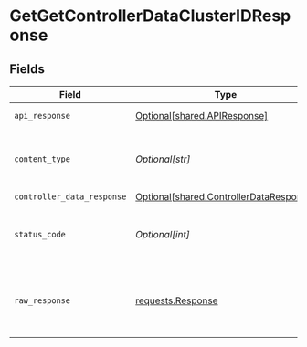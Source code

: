 # GetGetControllerDataClusterIDResponse


## Fields

| Field                                                                                        | Type                                                                                         | Required                                                                                     | Description                                                                                  |
| -------------------------------------------------------------------------------------------- | -------------------------------------------------------------------------------------------- | -------------------------------------------------------------------------------------------- | -------------------------------------------------------------------------------------------- |
| `api_response`                                                                               | [Optional[shared.APIResponse]](undefined/models/shared/apiresponse.md)                       | :heavy_minus_sign:                                                                           | unknown error                                                                                |
| `content_type`                                                                               | *Optional[str]*                                                                              | :heavy_check_mark:                                                                           | HTTP response content type for this operation                                                |
| `controller_data_response`                                                                   | [Optional[shared.ControllerDataResponse]](undefined/models/shared/controllerdataresponse.md) | :heavy_minus_sign:                                                                           | Success                                                                                      |
| `status_code`                                                                                | *Optional[int]*                                                                              | :heavy_check_mark:                                                                           | HTTP response status code for this operation                                                 |
| `raw_response`                                                                               | [requests.Response](https://requests.readthedocs.io/en/latest/api/#requests.Response)        | :heavy_minus_sign:                                                                           | Raw HTTP response; suitable for custom response parsing                                      |